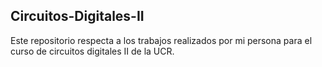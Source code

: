 ## Circuitos-Digitales-II

Este repositorio respecta a los trabajos realizados por mi persona para el curso
de circuitos digitales II de la UCR.


